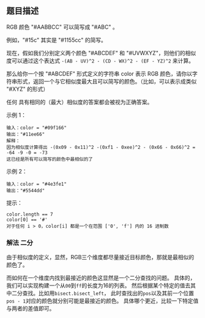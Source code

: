 ## 题目描述
RGB 颜色 "#AABBCC" 可以简写成 "#ABC" 。

例如，"#15c" 其实是 "#1155cc" 的简写。

现在，假如我们分别定义两个颜色 "#ABCDEF" 和 "#UVWXYZ"，则他们的相似度可以通过这个表达式 `-(AB - UV)^2 - (CD - WX)^2 - (EF - YZ)^2` 来计算。

那么给你一个按 "#ABCDEF" 形式定义的字符串 color 表示 RGB 颜色，请你以字符串形式，返回一个与它相似度最大且可以简写的颜色。（比如，可以表示成类似 "#XYZ" 的形式）

任何 具有相同的（最大）相似度的答案都会被视为正确答案。

示例 1：
```
输入：color = "#09f166"
输出："#11ee66"
解释： 
因为相似度计算得出 -(0x09 - 0x11)^2 -(0xf1 - 0xee)^2 - (0x66 - 0x66)^2 = -64 -9 -0 = -73
这已经是所有可以简写的颜色中最相似的了
```
示例 2：
```
输入：color = "#4e3fe1"
输出："#5544dd"
```

提示：
```
color.length == 7
color[0] == '#'
对于任何 i > 0，color[i] 都是一个在范围 ['0', 'f'] 内的 16 进制数
```

### 解法 二分
由于相似度的定义，显然，RGB三个维度都尽量接近目标颜色，那就是最相似的颜色了。

而如何在一个维度内找到最接近的颜色这显然是一个二分查找的问题。
具体的，我们可以实现构建一个从`00`到`ff`的长度为16的列表。
然后根据某个特定的值去其中二分查找。比如用`bisect.bisect_left`，
此时查找出的`pos`以及其前一个位置`pos - 1`对应的颜色就分别可能是最接近的颜色。
具体哪个更近，比较一下特定值与两者的差值即可。